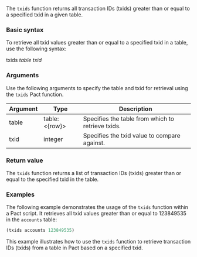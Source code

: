 The `txids` function returns all transaction IDs (txids) greater than or equal to a specified txid in a given table.

### Basic syntax

To retrieve all txid values greater than or equal to a specified txid in a table, use the following syntax:

txids *table* *txid*

### Arguments

Use the following arguments to specify the table and txid for retrieval using the `txids` Pact function.

| Argument | Type | Description |
| --- | --- | --- |
| table | table:<{row}> | Specifies the table from which to retrieve txids. |
| txid | integer | Specifies the txid value to compare against. |

### Return value

The `txids` function returns a list of transaction IDs (txids) greater than or equal to the specified txid in the table.

### Examples

The following example demonstrates the usage of the `txids` function within a Pact script. It retrieves all txid values greater than or equal to 123849535 in the `accounts` table:

```lisp
(txids accounts 123849535)
```

This example illustrates how to use the `txids` function to retrieve transaction IDs (txids) from a table in Pact based on a specified txid.
